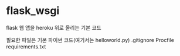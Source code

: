 # flask_wsgi
flask 웹 앱을 heroku 위로 올리는 기본 코드

필요한 파일은 기본 파이썬 코드(여기서는 helloworld.py)
.gitignore
Procfile
requirements.txt
